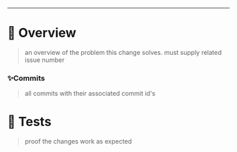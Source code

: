 
---
# 🎯 Overview 
> an overview of the problem this change solves. must supply related issue number

### ✨Commits 
> all commits with their associated commit id's

# 🧪 Tests
> proof the changes work as expected